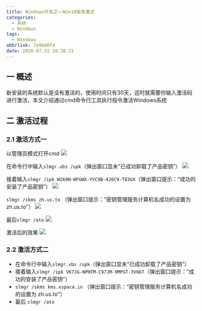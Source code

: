 ```yaml
---
title: Windows开发之——Win10版本激活
categories:
  - 系统
  - Windows
tags:
  - Windows
abbrlink: 7e9840f4
date: 2020-07-31 18:38:21
---
```

## 一 概述

新安装的系统默认是没有激活的，使用时间只有30天，这时就需要你输入激活码进行激活，本文介绍通过cmd命令行工具执行指令激活Windows系统

<!--more-->

## 二 激活过程

### 2.1 激活方式一

以管理员模式打开cmd
![][1]

在命令行中输入`slmgr.vbs /upk`（弹出窗口显未“已成功卸载了产品密钥”）
![][2]

接着输入`slmgr /ipk W269N-WFGWX-YVC9B-4J6C9-T83GX`（弹出窗口提示：“成功的安装了产品密钥”）
![][3]
 
`slmgr /skms zh.us.to` （弹出窗口提示：“密钥管理服务计算机名成功的设置为 zh.us.to”） 
![][4]
  
最后`slmgr /ato`
![][5]
  
激活后的效果
![][6]

### 2.2 激活方式二

* 在命令行中输入`slmgr.vbs /upk`（弹出窗口显未“已成功卸载了产品密钥”）
*  接着输入`slmgr /ipk VK7JG-NPHTM-C97JM-9MPGT-3V66T`（弹出窗口提示：“成功的安装了产品密钥”）
* `slmgr /skms kms.xspace.in` （弹出窗口提示：“密钥管理服务计算机名成功的设置为 zh.us.to”） 
* 最后 `slmgr /ato `





[1]:https://fastly.jsdelivr.net/gh/PGzxc/CDN@master/blog-image/windows-active-open-cmd.png
[2]:https://fastly.jsdelivr.net/gh/PGzxc/CDN@master/blog-image/windows-active-slmgr-remove.png
[3]:https://fastly.jsdelivr.net/gh/PGzxc/CDN@master/blog-image/windows-active-ipk-install.png
[4]:https://fastly.jsdelivr.net/gh/PGzxc/CDN@master/blog-image/windows-active-sms-zhusto.png
[5]:https://fastly.jsdelivr.net/gh/PGzxc/CDN@master/blog-image/windows-active-slmgr-ato.png
[6]:https://fastly.jsdelivr.net/gh/PGzxc/CDN@master/blog-image/windows-active-view.png
